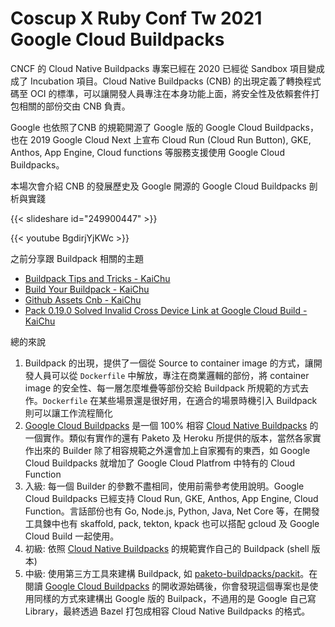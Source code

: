 # Coscup X Ruby Conf Tw 2021 Google Cloud Buildpacks


CNCF 的 Cloud Native Buildpacks 專案已經在 2020 已經從 Sandbox 項目變成成了 Incubation 項目。Cloud Native Buildpacks (CNB) 的出現定義了轉換程式碼至 OCI 的標準，可以讓開發人員專注在本身功能上面，將安全性及依賴套件打包相關的部份交由 CNB 負責。

<!--more-->

Google 也依照了CNB 的規範開源了 Google 版的 Google Cloud Buildpacks，也在 2019 Google Cloud Next 上宣布 Cloud Run (Cloud Run Button), GKE, Anthos, App Engine, Cloud functions 等服務支援使用 Google Cloud Buildpacks。

本場次會介紹 CNB 的發展歷史及 Google 開源的 Google Cloud Buildpacks 剖析與實踐

{{< slideshare id="249900447" >}}

{{< youtube BgdirjYjKWc >}}

之前分享跟 Buildpack 相關的主題
- [Buildpack Tips and Tricks - KaiChu](https://kaichu.io/posts/buildpack-tips-and-tricks/)
- [Build Your Buildpack - KaiChu](https://kaichu.io/posts/build-your-buildpack/)
- [Github Assets Cnb - KaiChu](https://kaichu.io/posts/github-assets-cnb/)
- [Pack 0.19.0 Solved Invalid Cross Device Link at Google Cloud Build - KaiChu](https://kaichu.io/posts/pack-solved-invalid-cross-device-link-at-google-cloud-build/)

總的來說

1. Buildpack 的出現，提供了一個從 Source to container image 的方式，讓開發人員可以從 `Dockerfile` 中解放，專注在商業邏輯的部份，將 container image 的安全性、每一層怎麼堆疊等部份交給 Buildpack 所規範的方式去作。`Dockerfile` 在某些場景還是很好用，在適合的場景時機引入 Buildpack 則可以讓工作流程簡化
1. [Google Cloud Buildpacks](https://github.com/GoogleCloudPlatform/buildpacks) 是一個 100% 相容 [Cloud Native Buildpacks](https://buildpacks.io/) 的一個實作。類似有實作的還有 Paketo 及 Heroku 所提供的版本，當然各家實作出來的 Builder 除了相容規範之外還會加上自家獨有的東西，如 Google Cloud Buildpacks 就增加了 Google Cloud Platfrom 中特有的 Cloud Function
1. 入級: 每一個 Builder 的參數不盡相同，使用前需參考使用說明。Google Cloud Buildpacks 已經支持 Cloud Run, GKE, Anthos, App Engine, Cloud Function。言話部份也有 Go, Node.js, Python, Java, Net Core 等，在開發工具鍊中也有 skaffold, pack, tekton, kpack 也可以搭配 gcloud 及 Google Cloud Build 一起使用。
1. 初級: 依照 [Cloud Native Buildpacks](https://buildpacks.io/) 的規範實作自己的 Buildpack (shell 版本)
1. 中級: 使用第三方工具來建構 Buildpack, 如 [paketo-buildpacks/packit](https://github.com/paketo-buildpacks/packit)。在閱讀 [Google Cloud Buildpacks](https://github.com/GoogleCloudPlatform/buildpacks) 的開收源始碼後，你會發現這個專案也是使用同樣的方式來建構出 Google 版的 Builpack，不過用的是 Google 自己寫 Library，最終透過 Bazel 打包成相容 Cloud Native Buildpacks 的格式。
